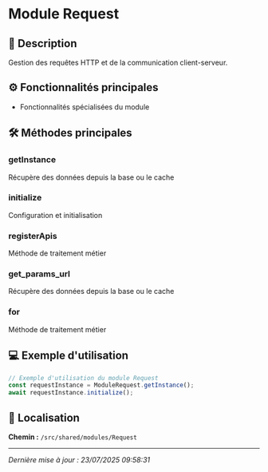# Module Request

## 📖 Description

Gestion des requêtes HTTP et de la communication client-serveur.

## ⚙️ Fonctionnalités principales

- Fonctionnalités spécialisées du module



## 🛠️ Méthodes principales

### getInstance
Récupère des données depuis la base ou le cache

### initialize
Configuration et initialisation

### registerApis
Méthode de traitement métier

### get_params_url
Récupère des données depuis la base ou le cache

### for
Méthode de traitement métier



## 💻 Exemple d'utilisation

```typescript
// Exemple d'utilisation du module Request
const requestInstance = ModuleRequest.getInstance();
await requestInstance.initialize();
```

## 📍 Localisation

**Chemin :** `/src/shared/modules/Request`

---

*Dernière mise à jour : 23/07/2025 09:58:31*
